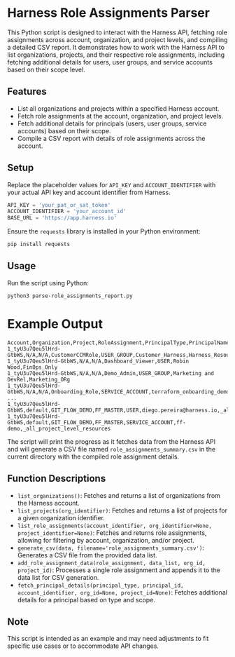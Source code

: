 # Harness Role Assignments Parser

This Python script is designed to interact with the Harness API, fetching role assignments across account, organization, and project levels, and compiling a detailed CSV report. It demonstrates how to work with the Harness API to list organizations, projects, and their respective role assignments, including fetching additional details for users, user groups, and service accounts based on their scope level.

## Features

- List all organizations and projects within a specified Harness account.
- Fetch role assignments at the account, organization, and project levels.
- Fetch additional details for principals (users, user groups, service accounts) based on their scope.
- Compile a CSV report with details of role assignments across the account.

## Setup

Replace the placeholder values for `API_KEY` and `ACCOUNT_IDENTIFIER` with your actual API key and account identifier from Harness.

```python
API_KEY = 'your_pat_or_sat_token'
ACCOUNT_IDENTIFIER = 'your_account_id'
BASE_URL = 'https://app.harness.io'
```

Ensure the `requests` library is installed in your Python environment:

```bash
pip install requests
```

## Usage

Run the script using Python:

```bash
python3 parse-role_assignments_report.py
```

# Example Output
```
Account,Organization,Project,RoleAssignment,PrincipalType,PrincipalName,ResourceGroupIdentifier
1_tyU3u7Qeu5lHrd-GtbWS,N/A,N/A,CustomerCCMRole,USER_GROUP,Customer_Harness,Harness_Resources
1_tyU3u7Qeu5lHrd-GtbWS,N/A,N/A,Dashboard_Viewer,USER,Robin Wood,FinOps_Only
1_tyU3u7Qeu5lHrd-GtbWS,N/A,N/A,Demo_Admin,USER_GROUP,Marketing and DevRel,Marketing_ORg
1_tyU3u7Qeu5lHrd-GtbWS,N/A,N/A,Onboarding_Role,SERVICE_ACCOUNT,terraform_onboarding_demo,Onboarding_Org
...
1_tyU3u7Qeu5lHrd-GtbWS,default,GIT_FLOW_DEMO,FF_MASTER,USER,diego.pereira@harness.io,_all_project_level_resources
1_tyU3u7Qeu5lHrd-GtbWS,default,GIT_FLOW_DEMO,FF_MASTER,SERVICE_ACCOUNT,ff-demo,_all_project_level_resources
```

The script will print the progress as it fetches data from the Harness API and will generate a CSV file named `role_assignments_summary.csv` in the current directory with the compiled role assignment details.

## Function Descriptions

- `list_organizations()`: Fetches and returns a list of organizations from the Harness account.
- `list_projects(org_identifier)`: Fetches and returns a list of projects for a given organization identifier.
- `list_role_assignments(account_identifier, org_identifier=None, project_identifier=None)`: Fetches and returns role assignments, allowing for filtering by account, organization, and/or project.
- `generate_csv(data, filename='role_assignments_summary.csv')`: Generates a CSV file from the provided data list.
- `add_role_assignment_data(role_assignment, data_list, org_id, project_id)`: Processes a single role assignment and appends it to the data list for CSV generation.
- `fetch_principal_details(principal_type, principal_id, account_identifier, org_id=None, project_id=None)`: Fetches additional details for a principal based on type and scope.

## Note

This script is intended as an example and may need adjustments to fit specific use cases or to accommodate API changes.
